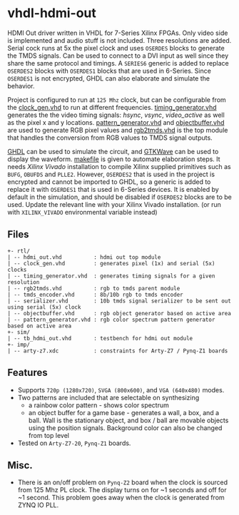 # vhdl-hdmi-out

HDMI Out driver written in VHDL for 7-Series Xilinx FPGAs. Only video side is implemented and audio stuff is not included. Three resolutions are added. Serial cock runs at 5x the pixel clock and uses `OSERDES` blocks to generate the TMDS signals. Can be used to connect to a DVI input as well since they share the same protocol and timings. A `SERIES6` generic is added to replace `OSERDES2` blocks with `OSERDES1` blocks that are used in 6-Series. Since `OSERDES1` is not encrypted, GHDL can also elaborate and simulate the behavior.

Project is configured to run at `125 Mhz` clock, but can be configurable from the [clock_gen.vhd](rtl/clock_gen.vhd) to run at different frequencies. [timing_generator.vhd](rtl/timing_generator.vhd) generates the the video timing signals: *hsync*, *vsync*, *video_active* as well as the pixel x and y locations. [pattern_generator.vhd](rtl/pattern_generator.vhd) and [objectbuffer.vhd](rtl/objectbuffer.vhd) are used to generate RGB pixel values and [rgb2tmds.vhd](rtl/rgb2tmds.vhd) is the top module that handles the conversion from RGB values to TMDS signal outputs.

[GHDL](http://ghdl.free.fr/) can be used to simulate the circuit, and [GTKWave](http://gtkwave.sourceforge.net/) can be used to display the waveform. [makefile](makefile) is given to automate elaboration steps. It needs *Xilinx Vivado* installation to compile Xilinx supplied primitives such as `BUFG`, `OBUFDS` and `PLLE2`. However, `OSERDES2` that is used in the project is encrypted and cannot be imported to GHDL, so a generic is added to replace it with `OSERDES1` that is used in 6-Series devices. It is enabled by default in the simulation, and should be disabled if `OSERDES2` blocks are to be used. Update the relevant line with your Xilinx Vivado installation. (or run with `XILINX_VIVADO` environmental variable instead) 

## Files

```
+- rtl/
| -- hdmi_out.vhd          : hdmi out top module
| -- clock_gen.vhd         : generates pixel (1x) and serial (5x) clocks
| -- timing_generator.vhd  : generates timing signals for a given resolution
| -- rgb2tmds.vhd          : rgb to tmds parent module
| -- tmds_encoder.vhd      : 8b/10b rgb to tmds encoder
| -- serializer.vhd        : 10b tmds signal serializer to be sent out using serial (5x) clock
| -- objectbuffer.vhd      : rgb object generator based on active area
| -- pattern_generator.vhd : rgb color spectrum pattern generator based on active area
+- sim/
| -- tb_hdmi_out.vhd       : testbench for hdmi out module
+- imp/
| -- arty-z7.xdc           : constraints for Arty-Z7 / Pynq-Z1 boards
```

## Features 
* Supports `720p (1280x720)`, `SVGA (800x600)`, and `VGA (640x480)` modes.
* Two patterns are included that are selectable on synthesizing
    * a rainbow color pattern - shows color spectrum
    * an object buffer for a game base - generates a wall, a box, and a ball. Wall is the stationary object, and box / ball are movable objects using the position signals. Background color can also be changed from top level
* Tested on `Arty-Z7-20`, `Pynq-Z1` boards.

## Misc.

* There is an on/off problem on `Pynq-Z2` board when the clock is sourced from 125 Mhz PL clock. The display turns on for ~1 seconds and off for ~1 second. This problem goes away when the clock is generated from ZYNQ IO PLL.
